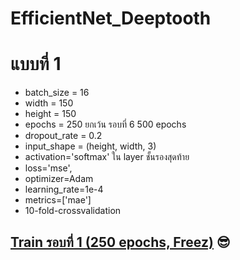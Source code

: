 # EfficientNet_Deeptooth

# แบบที่ 1
- batch_size = 16
- width = 150
- height = 150 
- epochs = 250 ยกเว้น รอบที่ 6 500 epochs
- dropout_rate = 0.2 
- input_shape = (height, width, 3)
- activation='softmax' ใน layer ชั้นรองสุดท้าย
- loss='mse',
- optimizer=Adam 
- learning_rate=1e-4
- metrics=['mae']
- 10-fold-crossvalidation
## [Train รอบที่ 1 (250 epochs, Freez)]() :sunglasses:



